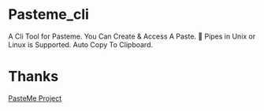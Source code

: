 # Pasteme_cli
A Cli Tool for Pasteme.
You Can Create & Access A Paste. 
🧐 Pipes in Unix or Linux is Supported.
Auto Copy To Clipboard.
# Thanks
[PasteMe Project](https://github.com/PasteUs)
